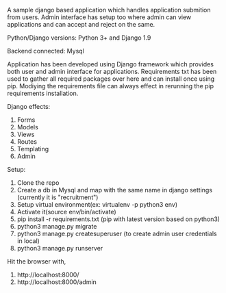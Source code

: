 A sample django based application which handles application submition from users. Admin interface has setup too where admin can view applications and can accept and reject on the same.

Python/Django versions: Python 3+ and Django 1.9

Backend connected: Mysql

Application has been developed using Django framework which provides both user and admin interface for applications. Requirements txt has been used to gather all required packages over here and can install once using pip. Modiying the requirements file can always effect in rerunning the pip requirements installation.

Django effects:

1. Forms
2. Models
3. Views
4. Routes
5. Templating
6. Admin

Setup:

1. Clone the repo
2. Create a db in Mysql and map with the same name in django settings (currently it is "recruitment")
3. Setup virtual environment(ex: virtualenv -p python3 env)
4. Activate it(source env/bin/activate)
5. pip install -r requirements.txt (pip with latest version based on python3)
6. python3 manage.py migrate
7. python3 manage.py createsuperuser (to create admin user credentials in local)
8. python3 manage.py runserver

Hit the browser with,

1. http://localhost:8000/
2. http://localhost:8000/admin
